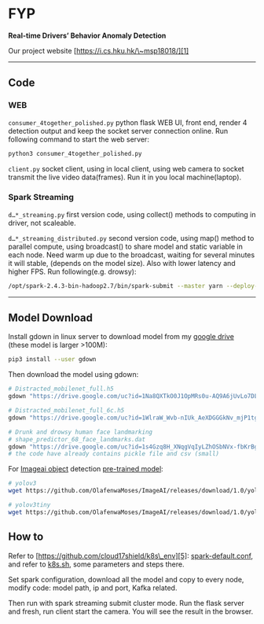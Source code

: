 # FYP

**Real-time Drivers’ Behavior Anomaly Detection**

Our project website [https://i.cs.hku.hk/\~msp18018/][1] 

---- 

## Code

### WEB

`consumer_4together_polished.py` python flask WEB UI, front end, render 4 detection output and keep the socket server connection online.
Run following command to start the web server:

```python
python3 consumer_4together_polished.py
```

`client.py` socket client, using in local client, using web camera to socket transmit the live video data(frames). Run it in you local machine(laptop).

### Spark Streaming

`d…*_streaming.py` first version code, using collect() methods to computing in driver, not scaleable. 

`d…*_streaming_distributed.py` second version code, using map() method to parallel compute, using broadcast() to share model and static variable in each node. Need warm up due to the broadcast, waiting for several minutes it will stable, (depends on the model size). Also with lower latency and higher FPS.
Run following(e.g. drowsy):

```bash
/opt/spark-2.4.3-bin-hadoop2.7/bin/spark-submit --master yarn --deploy-mode cluster --num-executors 5 --packages org.apache.spark:spark-streaming-kafka-0-8_2.11:2.4.3 ~/DrunkDetection/drowsy_streaming_distributed.py
```

---- 

## Model Download

Install gdown in linux server to download model from my [google drive][2] (these model is larger \>100M):

```bash
pip3 install --user gdown
```

Then download the model using gdown:

```bash
# Distracted_mobilenet_full.h5
gdown "https://drive.google.com/uc?id=1Na8QXTkO0J1OpMRs0u-AQ9A6jUvLo7DL"

# Distracted_mobilenet_full_6c.h5
gdown "https://drive.google.com/uc?id=1WlraW_Wvb-nIUk_AeXDGGGkNv_mjP1tg"

# Drunk and drowsy human face landmarking
# shape_predictor_68_face_landmarks.dat
gdown "https://drive.google.com/uc?id=1s4Gzq8H_XNqgVqIyLZhOSbNVx-fbKrBg"
# the code have already contains pickle file and csv (small)
```

For [Imageai object][3] detection [pre-trained model][4]:

```bash
# yolov3
wget https://github.com/OlafenwaMoses/ImageAI/releases/download/1.0/yolo.h5

# yolov3tiny
wget https://github.com/OlafenwaMoses/ImageAI/releases/download/1.0/yolo-tiny.h5
```

## How to

Refer to [https://github.com/cloud17shield/k8s\_env][5]: [spark-default.conf][6], and refer to [k8s.sh][7], some parameters and steps there.

Set spark configuration, download all the model and copy to every node, modify code: model path, ip and port, Kafka related.

Then run with spark streaming submit cluster mode. Run the flask server and fresh, run client start the camera. You will see the result in the browser.

[1]:	https://i.cs.hku.hk/~msp18018/
[2]:	https://drive.google.com/drive/u/1/folders/1TbzGQnVUSgJeUlpILeXQ-CQsg473beE5
[3]:	https://imageai.readthedocs.io/en/latest/video/index.html
[4]:	https://github.com/OlafenwaMoses/ImageAI/releases/tag/1.0/
[5]:	https://github.com/cloud17shield/k8s_env
[6]:	https://github.com/cloud17shield/k8s_env/blob/master/spark-defaults.conf
[7]:	https://github.com/cloud17shield/k8s_env/blob/master/k8s.sh